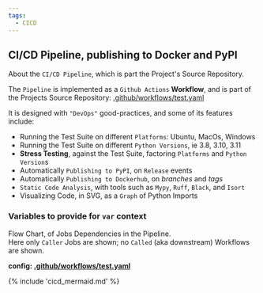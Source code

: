 ```yaml
---
tags:
  - CICD
---
```


## CI/CD Pipeline, publishing to Docker and PyPI

About the `CI/CD Pipeline`, which is part the Project's Source Repository.

The `Pipeline` is implemented as a `Github Actions` **Workflow**, and is part
of the Projects Source Repository: [.github/workflows/test.yaml](https://github.com/boromir674/biskotaki-gold/blob/main/.github/workflows/test.yaml)

It is designed with `"DevOps"` good-practices, and some of its features include:

- Running the Test Suite on different `Platforms`: Ubuntu, MacOs, Windows
- Running the Test Suite on different `Python Versions`, ie 3.8, 3.10, 3.11
- **Stress Testing**, against the Test Suite, factoring `Platforms` and `Python Version`s
- Automatically `Publishing to PyPI`, on `Release` events
- Automatically `Publishing to Dockerhub`, on *branches* and *tags*
- `Static Code Analysis`, with tools such as `Mypy`, `Ruff`, `Black`, and `Isort`
- Visualizing Code, in SVG, as a `Graph` of Python Imports


### Variables to provide for `var` context

Flow Chart, of Jobs Dependencies in the Pipeline.  
Here only `Caller` Jobs are shown; no `Called` (aka downstream) Workflows are shown.

[link]: https://github.com/boromir674/biskotaki-gold/blob/main/.github/workflows/test.yaml "Online Config File"

**config: [.github/workflows/test.yaml][link]**


{% include 'cicd_mermaid.md' %}
